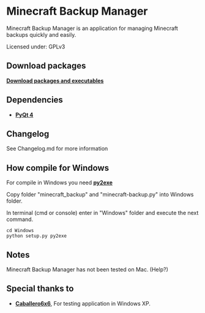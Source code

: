 Minecraft Backup Manager
====================================================================
Minecraft Backup Manager is an application for managing Minecraft
backups quickly and easily.

Licensed under: GPLv3

Download packages
--------------------------------------------------------------------
**[Download packages and executables](http://luquedaniel.github.com/Minecraft_backup/)**

Dependencies
--------------------------------------------------------------------
- **[PyQt 4](http://www.riverbankcomputing.co.uk/software/pyqt/download)**

Changelog
--------------------------------------------------------------------
See Changelog.md for more information

How compile for Windows
--------------------------------------------------------------------
For compile in Windows you need **[py2exe](http://www.py2exe.org/)**

Copy folder "minecraft_backup" and "minecraft-backup.py" into Windows folder.

In terminal (cmd or console) enter in "Windows" folder and execute the next command.

``` shell
cd Windows
python setup.py py2exe
```

Notes
--------------------------------------------------------------------
Minecraft Backup Manager has not been tested on Mac. (Help?)

Special thanks to
--------------------------------------------------------------------
- **[Caballero6x6](http://twitter.com/caballero6x6)**, For testing application in Windows XP.
